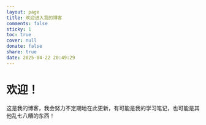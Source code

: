 ```yaml
---
layout: page
title: 欢迎进入我的博客
comments: false
sticky: 1
toc: true
cover: null
donate: false
share: true
date: 2025-04-22 20:49:29
---
```


# 欢迎！

这是我的博客，我会努力不定期地在此更新，有可能是我的学习笔记，也可能是其他乱七八糟的东西！
